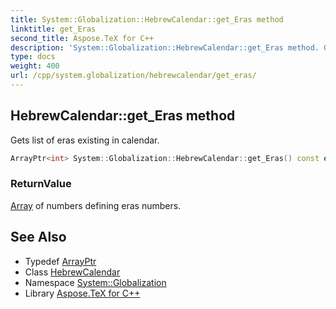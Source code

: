 ```yaml
---
title: System::Globalization::HebrewCalendar::get_Eras method
linktitle: get_Eras
second_title: Aspose.TeX for C++
description: 'System::Globalization::HebrewCalendar::get_Eras method. Gets list of eras existing in calendar in C++.'
type: docs
weight: 400
url: /cpp/system.globalization/hebrewcalendar/get_eras/
---
```

## HebrewCalendar::get_Eras method


Gets list of eras existing in calendar.

```cpp
ArrayPtr<int> System::Globalization::HebrewCalendar::get_Eras() const override
```


### ReturnValue

[Array](../../../system/array/) of numbers defining eras numbers.

## See Also

* Typedef [ArrayPtr](../../../system/arrayptr/)
* Class [HebrewCalendar](../)
* Namespace [System::Globalization](../../)
* Library [Aspose.TeX for C++](../../../)
